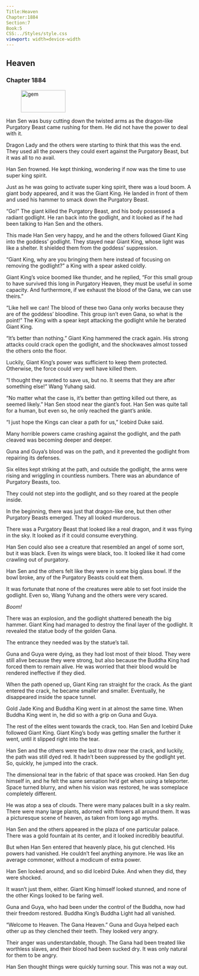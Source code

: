 ```yaml
---
Title:Heaven 
Chapter:1884 
Section:7 
Book:5 
CSS:../Styles/style.css 
viewport: width=device-width
---
```

  
## Heaven
### Chapter 1884
  
<figure>
	<img src="../Images/gem.gif" alt="gem" id="gem" width="120" height="60" />
</figure>
  

  
Han Sen was busy cutting down the twisted arms as the dragon-like Purgatory Beast came rushing for them. He did not have the power to deal with it.

Dragon Lady and the others were starting to think that this was the end. They used all the powers they could exert against the Purgatory Beast, but it was all to no avail.

Han Sen frowned. He kept thinking, wondering if now was the time to use super king spirit.

Just as he was going to activate super king spirit, there was a loud boom. A giant body appeared, and it was the Giant King. He landed in front of them and used his hammer to smack down the Purgatory Beast.

“Go!” The giant killed the Purgatory Beast, and his body possessed a radiant godlight. He ran back into the godlight, and it looked as if he had been talking to Han Sen and the others.

This made Han Sen very happy, and he and the others followed Giant King into the goddess’ godlight. They stayed near Giant King, whose light was like a shelter. It shielded them from the goddess’ suppression.

“Giant King, why are you bringing them here instead of focusing on removing the godlight?” a King with a spear asked coldly.

Giant King’s voice boomed like thunder, and he replied, “For this small group to have survived this long in Purgatory Heaven, they must be useful in some capacity. And furthermore, if we exhaust the blood of the Gana, we can use theirs.”

“Like hell we can! The blood of these two Gana only works because they are of the goddess’ bloodline. This group isn’t even Gana, so what is the point!” The King with a spear kept attacking the godlight while he berated Giant King.

“It’s better than nothing.” Giant King hammered the crack again. His strong attacks could crack open the godlight, and the shockwaves almost tossed the others onto the floor.

Luckily, Giant King’s power was sufficient to keep them protected. Otherwise, the force could very well have killed them.

“I thought they wanted to save us, but no. It seems that they are after something else!” Wang Yuhang said.

“No matter what the case is, it’s better than getting killed out there, as seemed likely.” Han Sen stood near the giant’s foot. Han Sen was quite tall for a human, but even so, he only reached the giant’s ankle.

“I just hope the Kings can clear a path for us,” Icebird Duke said.

Many horrible powers came crashing against the godlight, and the path cleaved was becoming deeper and deeper.

Guna and Guya’s blood was on the path, and it prevented the godlight from repairing its defenses.

Six elites kept striking at the path, and outside the godlight, the arms were rising and wriggling in countless numbers. There was an abundance of Purgatory Beasts, too.

They could not step into the godlight, and so they roared at the people inside.

In the beginning, there was just that dragon-like one, but then other Purgatory Beasts emerged. They all looked murderous.

There was a Purgatory Beast that looked like a real dragon, and it was flying in the sky. It looked as if it could consume everything.

Han Sen could also see a creature that resembled an angel of some sort, but it was black. Even its wings were black, too. It looked like it had come crawling out of purgatory.

Han Sen and the others felt like they were in some big glass bowl. If the bowl broke, any of the Purgatory Beasts could eat them.

It was fortunate that none of the creatures were able to set foot inside the godlight. Even so, Wang Yuhang and the others were very scared.

*Boom!*

There was an explosion, and the godlight shattered beneath the big hammer. Giant King had managed to destroy the final layer of the godlight. It revealed the statue body of the golden Gana.

The entrance they needed was by the statue’s tail.

Guna and Guya were dying, as they had lost most of their blood. They were still alive because they were strong, but also because the Buddha King had forced them to remain alive. He was worried that their blood would be rendered ineffective if they died.

When the path opened up, Giant King ran straight for the crack. As the giant entered the crack, he became smaller and smaller. Eventually, he disappeared inside the space tunnel.

Gold Jade King and Buddha King went in at almost the same time. When Buddha King went in, he did so with a grip on Guna and Guya.

The rest of the elites went towards the crack, too. Han Sen and Icebird Duke followed Giant King. Giant King’s body was getting smaller the further it went, until it slipped right into the tear.

Han Sen and the others were the last to draw near the crack, and luckily, the path was still dyed red. It hadn’t been suppressed by the godlight yet. So, quickly, he jumped into the crack.

The dimensional tear in the fabric of that space was crooked. Han Sen dug himself in, and he felt the same sensation he’d get when using a teleporter. Space turned blurry, and when his vision was restored, he was someplace completely different.

He was atop a sea of clouds. There were many palaces built in a sky realm. There were many large plants, adorned with flowers all around them. It was a picturesque scene of heaven, as taken from long ago myths.

Han Sen and the others appeared in the plaza of one particular palace. There was a gold fountain at its center, and it looked incredibly beautiful.

But when Han Sen entered that heavenly place, his gut clenched. His powers had vanished. He couldn’t feel anything anymore. He was like an average commoner, without a modicum of extra power.

Han Sen looked around, and so did Icebird Duke. And when they did, they were shocked.

It wasn’t just them, either. Giant King himself looked stunned, and none of the other Kings looked to be faring well.

Guna and Guya, who had been under the control of the Buddha, now had their freedom restored. Buddha King’s Buddha Light had all vanished.

“Welcome to Heaven. The Gana Heaven.” Guna and Guya helped each other up as they clenched their teeth. They looked very angry.

Their anger was understandable, though. The Gana had been treated like worthless slaves, and their blood had been sucked dry. It was only natural for them to be angry.

Han Sen thought things were quickly turning sour. This was not a way out.